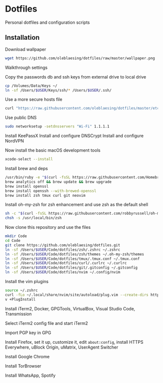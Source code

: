 # Dotfiles

Personal dotfiles and configuration scripts

## Installation

Download wallpaper

```sh
wget https://github.com/oleblaesing/dotfiles/raw/master/wallpaper.png
```

Walkthrough settings

Copy the passwords db and ssh keys from external drive to local drive

```sh
cp /Volumes/Data/Keys ~/
ln -sf /Users/$USER/Keys/ssh/* /Users/$USER/.ssh/
```

Use a more secure hosts file

```sh
curl "https://raw.githubusercontent.com/oleblaesing/dotfiles/master/etc/hosts" | sudo tee -a /etc/hosts
```

Use public DNS

```sh
sudo networksetup -setdnsservers "Wi-Fi" 1.1.1.1
```

Install KeePassX
Install and configure DNSCrypt
Install and configure NordVPN

Now install the basic macOS development tools

```sh
xcode-select --install
```

Install brew and deps

```sh
/usr/bin/ruby -e "$(curl -fsSL https://raw.githubusercontent.com/Homebrew/install/master/install)"
brew analytics off && brew update && brew upgrade
brew install openssl
brew install openssh --with-brewed-openssl
brew install zsh tmux curl git neovim
```

Install oh-my-zsh for zsh enhancement and use zsh as the default shell

```sh
sh -c "$(curl -fsSL https://raw.githubusercontent.com/robbyrussell/oh-my-zsh/master/tools/install.sh)"
chsh -s /usr/local/bin/zsh
```

Now clone this repository and use the files

```sh
mkdir Code
cd Code
git clone https://github.com/oleblaesing/dotfiles.git
ln -sf /Users/$USER/Code/dotfiles/zsh/.zshrc ~/.zshrc
ln -sf /Users/$USER/Code/dotfiles/zsh/themes ~/.oh-my-zsh/themes
ln -sf /Users/$USER/Code/dotfiles/tmux/.tmux.conf ~/.tmux.conf
ln -sf /Users/$USER/Code/dotfiles/curl/.curlrc ~/.curlrc
ln -sf /Users/$USER/Code/dotfiles/git/.gitconfig ~/.gitconfig
ln -sf /Users/$USER/Code/dotfiles/nvim ~/.config/nvim
```

Install the vim plugins

```sh
source ~/.zshrc
curl -fLo ~/.local/share/nvim/site/autoload/plug.vim --create-dirs https://raw.githubusercontent.com/junegunn/vim-plug/master/plug.vim
v +PlugInstall
```

Install iTerm2, Docker, GPGTools, VirtualBox, Visual Studio Code, Transmission

Select iTerm2 config file and start iTerm2

Import PGP key in GPG

Install Firefox, set it up, customize it, edit `about:config`, install HTTPS Everywhere, uBlock Origin, uMatrix, UserAgent Switcher

Install Google Chrome

Install TorBrowser

Install WhatsApp, Spotify
